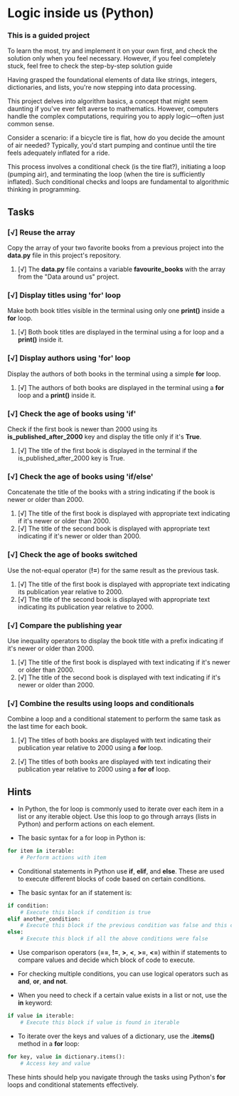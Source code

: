 # Logic inside us (Python)


### This is a guided project

To learn the most, try and implement it on your own first, and check the solution only when you feel necessary. However, if you feel completely stuck, feel free to check the step-by-step solution guide

Having grasped the foundational elements of data like strings, integers, dictionaries, and lists, you're now stepping into data processing.

This project delves into algorithm basics, a concept that might seem daunting if you've ever felt averse to mathematics. However, computers handle the complex computations, requiring you to apply logic—often just common sense.

Consider a scenario: if a bicycle tire is flat, how do you decide the amount of air needed? Typically, you'd start pumping and continue until the tire feels adequately inflated for a ride.

This process involves a conditional check (is the tire flat?), initiating a loop (pumping air), and terminating the loop (when the tire is sufficiently inflated). Such conditional checks and loops are fundamental to algorithmic thinking in programming.

## Tasks

### [√] Reuse the array

Copy the array of your two favorite books from a previous project into the **data.py** file in this project's repository.

1. [√] The **data.py** file contains a variable **favourite_books** with the array from the "Data around us" project.

### [√] Display titles using 'for' loop

Make both book titles visible in the terminal using only one **print()** inside a **for** loop.

1. [√] Both book titles are displayed in the terminal using a for loop and a **print()** inside it.

### [√] Display authors using 'for' loop

Display the authors of both books in the terminal using a simple **for** loop.

1. [√] The authors of both books are displayed in the terminal using a **for** loop and a **print()** inside it.

### [√] Check the age of books using 'if'

Check if the first book is newer than 2000 using its **is_published_after_2000** key and display the title only if it's **True**.

1. [√] The title of the first book is displayed in the terminal if the is_published_after_2000 key is True.

### [√] Check the age of books using 'if/else'

Concatenate the title of the books with a string indicating if the book is newer or older than 2000.

1. [√] The title of the first book is displayed with appropriate text indicating if it's newer or older than 2000.
2. [√] The title of the second book is displayed with appropriate text indicating if it's newer or older than 2000.

### [√] Check the age of books switched

Use the not-equal operator (**!=**) for the same result as the previous task.

1. [√] The title of the first book is displayed with appropriate text indicating its publication year relative to 2000.
2. [√] The title of the second book is displayed with appropriate text indicating its publication year relative to 2000.

### [√] Compare the publishing year

Use inequality operators to display the book title with a prefix indicating if it's newer or older than 2000.

1. [√] The title of the first book is displayed with text indicating if it's newer or older than 2000.
2. [√] The title of the second book is displayed with text indicating if it's newer or older than 2000.

### [√] Combine the results using loops and conditionals

Combine a loop and a conditional statement to perform the same task as the last time for each book.

1. [√] The titles of both books are displayed with text indicating their publication year relative to 2000 using a **for** loop.

2. [√] The titles of both books are displayed with text indicating their publication year relative to 2000 using a **for of** loop.

## Hints

- In Python, the for loop is commonly used to iterate over each item in a list or any iterable object. Use this loop to go through arrays (lists in Python) and perform actions on each element.

- The basic syntax for a for loop in Python is:

```python
for item in iterable:
    # Perform actions with item
```

- Conditional statements in Python use **if**, **elif**, and **else**. These are used to execute different blocks of code based on certain conditions.

- The basic syntax for an if statement is:

```python 
if condition:
    # Execute this block if condition is true
elif another_condition:
    # Execute this block if the previous condition was false and this condition is true
else:
    # Execute this block if all the above conditions were false
```

- Use comparison operators (**==**, **!=**, **>**, **<**, **>=**, **<=**) within if statements to compare values and decide which block of code to execute.

- For checking multiple conditions, you can use logical operators such as **and**, **or**, **and not**.

- When you need to check if a certain value exists in a list or not, use the **in** keyword:

```python 
if value in iterable:
    # Execute this block if value is found in iterable
```

- To iterate over the keys and values of a dictionary, use the **.items()** method in a **for** loop:

```python 
for key, value in dictionary.items():
    # Access key and value
```

These hints should help you navigate through the tasks using Python's **for** loops and conditional statements effectively.

